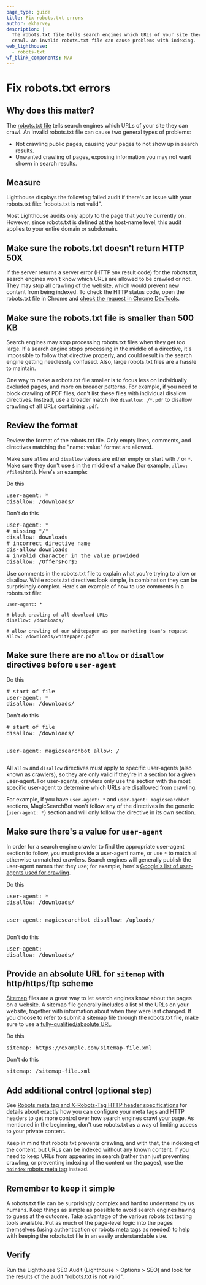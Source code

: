 ```yaml
---
page_type: guide
title: Fix robots.txt errors
author: ekharvey
description: |
  The robots.txt file tells search engines which URLs of your site they can
  crawl. An invalid robots.txt file can cause problems with indexing.    
web_lighthouse:
  - robots-txt
wf_blink_components: N/A
---
```


# Fix robots.txt errors

## Why does this matter?

The [robots.txt file](https://developers.google.com/search/reference/robots_txt)
tells search engines which URLs of your site they can crawl. An invalid
robots.txt file can cause two general types of problems:

+  Not crawling public pages, causing your pages to not show up in search
    results.
+  Unwanted crawling of pages, exposing information you may not want shown
    in search results.

## Measure

Lighthouse displays the following failed audit if there's an issue with your 
robots.txt file: "robots.txt is not valid".

Most Lighthouse audits only apply to the page that you're currently on. However, 
since robots.txt is defined at the host-name level, this audit applies to your 
entire domain or subdomain.

## Make sure the robots.txt doesn't return HTTP 50X

If the server returns a server error (HTTP `50X` result code) for the 
robots.txt, search engines won't know which URLs are allowed to be crawled or 
not. They may stop all crawling of the website, which would prevent new content 
from being indexed. To check the HTTP status code, open the robots.txt file in 
Chrome and [check the request in Chrome 
DevTools](https://developers.google.com/web/tools/chrome-devtools/network-performance/reference#analyze).

## Make sure the robots.txt file is smaller than 500 KB

Search engines may stop processing robots.txt files when they get too large. 
If a search engine stops processing in the middle of a directive, it's 
impossible to follow that directive properly, and could result in the search 
engine getting needlessly confused. Also, large robots.txt files are a hassle 
to maintain.  

One way to make a robots.txt file smaller is to focus less on individually
excluded pages, and more on broader patterns. For example, if you need to block
crawling of PDF files, don't list these files with individual disallow
directives. Instead, use a broader match like `disallow: /*.pdf` to disallow
crawling of all URLs containing `.pdf`.

## Review the format

Review the format of the robots.txt file. Only empty lines, comments, and
directives matching the "name: value" format are allowed.

Make sure `allow` and `disallow` values are either empty or start with `/` or
`*`. Make sure they don't use `$` in the middle of a value (for example, 
`allow: /file$html`). Here's an example:

<p><span class="compare-better">Do this</span></p>
<pre class="prettyprint devsite-disable-click-to-copy">
user-agent: *
disallow: /downloads/
</pre>

<p><span class="compare-worse">Don't do this</span></p>
<pre class="prettyprint devsite-disable-click-to-copy">
user-agent: *   
# missing "/"
disallow: downloads
# incorrect directive name
dis-allow downloads
# invalid character in the value provided
disallow: /OffersFor$5
</pre>

Use comments in the robots.txt file to explain what you're trying to allow or
disallow. While robots.txt directives look simple, in combination they can be
surprisingly complex. Here's an example of how to use comments in a robots.txt
file:

```
user-agent: *

# block crawling of all download URLs
disallow: /downloads/

# allow crawling of our whitepaper as per marketing team's request
allow: /downloads/whitepaper.pdf
```    
## Make sure there are no `allow` or `disallow` directives before `user-agent`

<p><span class="compare-better">Do this</span></p>
<pre class="prettyprint devsite-disable-click-to-copy">
# start of file
user-agent: *
disallow: /downloads/
</pre>  

<p><span class="compare-worse">Don't do this</span></p>
<pre class="prettyprint devsite-disable-click-to-copy">
# start of file
disallow: /downloads/

user-agent: magicsearchbot
allow: /
</pre>

All `allow` and `disallow` directives must apply to specific user-agents (also known 
as crawlers), so they are only valid if they're in a section for a given 
user-agent. For user-agents, crawlers only use the section with the most 
specific user-agent to determine which URLs are disallowed from crawling.

For example, if you have `user-agent: *` and `user-agent: magicsearchbot` 
sections, MagicSearchBot won't follow any of the directives in the generic 
(`user-agent: *`) section and will only follow the directive in its own section.

## Make sure there's a value for `user-agent`

In order for a search engine crawler to find the appropriate user-agent section 
to follow, you must provide a user-agent name, or use `*` to match all otherwise 
unmatched crawlers. Search engines will generally publish the user-agent names 
that they use; for example, here's 
[Google's list of user-agents used for crawling](https://support.google.com/webmasters/answer/1061943).

<p><span class="compare-better">Do this</span></p>
<pre class="prettyprint devsite-disable-click-to-copy">
user-agent: *
disallow: /downloads/

user-agent: magicsearchbot
disallow: /uploads/
</pre>  

<p><span class="compare-worse">Don't do this</span></p>
<pre class="prettyprint devsite-disable-click-to-copy">
user-agent:
disallow: /downloads/
</pre>

## Provide an absolute URL for `sitemap` with http/https/ftp scheme

[Sitemap](https://sitemaps.org/) files are a great way to let search engines 
know about the pages on a website. A sitemap file generally includes a list of 
the URLs on your website, together with information about when they were last 
changed. If you choose to refer to submit a sitemap file through the robots.txt 
file, make sure to use a [fully-qualified/absolute 
URL](https://tools.ietf.org/html/rfc3986#page-27).

<p><span class="compare-better">Do this</span></p>
<pre class="prettyprint devsite-disable-click-to-copy">sitemap: https://example.com/sitemap-file.xml</pre>  

<p><span class="compare-worse">Don't do this</span></p>
<pre class="prettyprint devsite-disable-click-to-copy">sitemap: /sitemap-file.xml</pre>

## Add additional control (optional step)

See
[Robots meta tag and X-Robots-Tag HTTP header specifications](https://developers.google.com/search/reference/robots_meta_tag)
for details about exactly how you can configure your meta tags and HTTP headers 
to get more control over how search engines crawl your page. As mentioned in the 
beginning, don't use robots.txt as a way of limiting access to your private 
content.   

Keep in mind that robots.txt prevents crawling, and with that, the indexing of 
the content, but URLs can be indexed without any known content. If you need to 
keep URLs from appearing in search (rather than just preventing crawling, or 
preventing indexing of the content on the pages), use the 
[`noindex` robots meta tag](https://developers.google.com/search/reference/robots_meta_tag)
instead. 

## Remember to keep it simple

A robots.txt file can be surprisingly complex and hard to understand by us 
humans. Keep things as simple as possible to avoid search engines having to 
guess at the outcome. Take advantage of the various robots.txt testing tools 
available. Put as much of the page-level logic into the pages themselves (using 
authentication or robots meta tags as needed) to help with keeping the 
robots.txt file in an easily understandable size.

## Verify

Run the Lighthouse SEO Audit (Lighthouse > Options > SEO) and look for the 
results of the audit "robots.txt is not valid".
